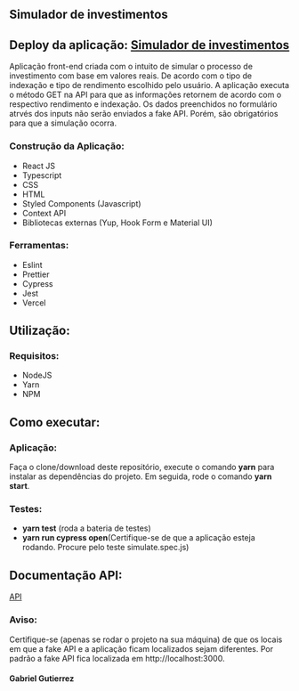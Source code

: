    <body>
   <aside>
    <h1>Simulador de investimentos</h1>
	   <h2> Deploy da aplicação: <a href="https://simulador-de-investimentos.vercel.app/">Simulador de investimentos</a></h2>
    <p>
      Aplicação front-end criada com o intuito de simular o processo de
      investimento com base em valores reais. De acordo com o tipo de indexação
      e tipo de rendimento escolhido pelo usuário. A aplicação executa o método
      GET na API para que as informações retornem de acordo com o respectivo rendimento e
      indexação. Os dados preenchidos no formulário atrvés dos inputs não serão
      enviados a fake API. Porém, são obrigatórios para que a simulação ocorra.
    </p>
   </aside>
  <aside>
    <h3>Construção da Aplicação:</h3>
    <ul>
      <li>React JS</li>
      <li>Typescript</li>
      <li>CSS</li>
      <li>HTML</li>
      <li>Styled Components (Javascript)</li>
      <li>Context API</li>
      <li>Bibliotecas externas (Yup, Hook Form e Material UI)</li>
    </ul>
  </aside>
  
  <aside>
    <h3>Ferramentas:</h3>
    <ul>
      <li>Eslint</li>
      <li>Prettier</li>
      <li>Cypress</li>
      <li>Jest</li>
      <li>Vercel</li>
    </ul>
  </aside>
  <aside>
    <h2>Utilização:</h2>
    	<h3>Requisitos:</h3>
				<ul>
					<li>NodeJS</li>
					<li>Yarn</li>
					<li>NPM</li>
				</ul>
    <h2>Como executar:</h2>
      <h3>Aplicação:</h3>
        <p>
          Faça o clone/download deste repositório, execute o comando <b>yarn</b> para
          instalar as dependências do projeto. Em seguida, rode o comando <b>yarn
          start</b>.
        </p>
    <h3>Testes:</h3>
    <ul>
      <li><b>yarn test</b> (roda a bateria de testes)</li>
      <li>
        <b>yarn run cypress open</b>(Certifique-se de que a aplicação esteja rodando.
        Procure pelo teste simulate.spec.js)
      </li>
    </ul>
    <h2>Documentação API:</h2>
    <a
      href="https://github.com/eqi-investimentos/desafio-fake-api"
      target="_blank"
      >API</a
    >
   </aside>
  <footer>
    <aside>
    <h3>Aviso:</h3>
    <p>
      Certifique-se (apenas se rodar o projeto na sua máquina) de que os locais
      em que a fake API e a aplicação ficam localizados sejam diferentes. Por
      padrão a fake API fica localizada em http://localhost:3000.
    </p>
    </aside>
    <h4>Gabriel Gutierrez</h4>
  </footer>
</body>
